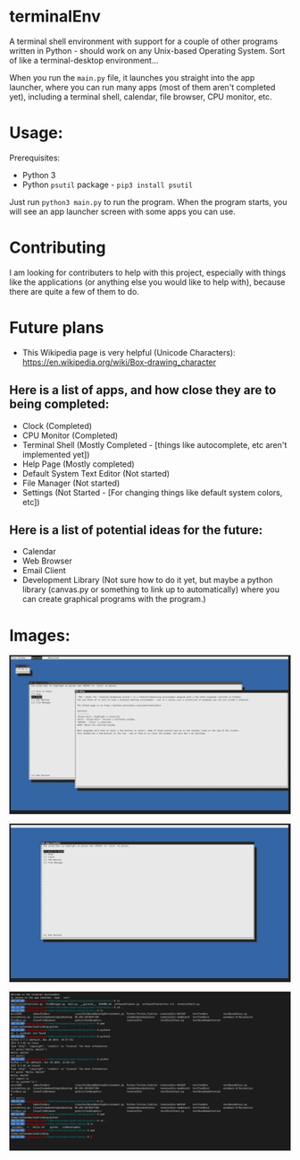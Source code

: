 # terminalEnv
A terminal shell environment with support for a couple of other programs written in Python - should work on any Unix-based Operating System. Sort of like a terminal-desktop environment...

When you run the `main.py` file, it launches you straight into the app launcher, where you can run many apps (most of them aren't completed yet), including a terminal shell, calendar, file browser, CPU monitor, etc.

# Usage:
Prerequisites:
* Python 3
* Python `psutil` package - `pip3 install psutil`

Just run `python3 main.py` to run the program. When the program starts, you will see an app launcher screen with some apps you can use.

# Contributing
I am looking for contributers to help with this project, especially with things like the applications (or anything else you would like to help with), because there are quite a few of them to do.

# Future plans

* This Wikipedia page is very helpful (Unicode Characters): https://en.wikipedia.org/wiki/Box-drawing_character

## Here is a list of apps, and how close they are to being completed:
* Clock (Completed)
* CPU Monitor (Completed)
* Terminal Shell (Mostly Completed - [things like autocomplete, etc aren't implemented yet])
* Help Page (Mostly completed)
* Default System Text Editor (Not started)
* File Manager (Not started)
* Settings (Not Started - [For changing things like default system colors, etc])

## Here is a list of potential ideas for the future:
* Calendar
* Web Browser
* Email Client
* Development Library (Not sure how to do it yet, but maybe a python library (canvas.py or something to link up to automatically) where you can create graphical programs with the program.)

# Images:
![image1](/images/screenShot1.png)

![image2](/images/screenShot2.png)

![image3](/images/screenShot3.png)
